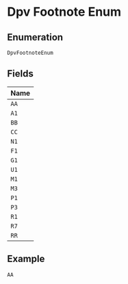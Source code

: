 
# Dpv Footnote Enum

## Enumeration

`DpvFootnoteEnum`

## Fields

| Name |
|  --- |
| `AA` |
| `A1` |
| `BB` |
| `CC` |
| `N1` |
| `F1` |
| `G1` |
| `U1` |
| `M1` |
| `M3` |
| `P1` |
| `P3` |
| `R1` |
| `R7` |
| `RR` |

## Example

```
AA
```

